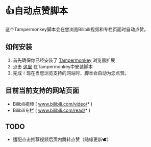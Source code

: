 #  👍自动点赞脚本 
 
这个Tampermonkey脚本会在您浏览Bilibili视频和专栏页面时自动点赞。 
 
## 如何安装 
 
1. 首先确保你已经安装了 [Tampermonkey](https://www.tampermonkey.net/) 浏览器扩展 
2. 点击 [这里](https://raw.githubusercontent.com/rubmle/autoVideoLikes/master/autoVideoLikes.user.js) 在Tampermonkey中安装脚本 
3. 完成！现在当您浏览支持的网站时，脚本会自动为您点赞。 
 
## 目前当前支持的网站页面 
 
- Bilibili视频 ( www.bilibili.com/video/* ) 
- Bilibili专栏 ( www.bilibili.com/read/* ) 

## TODO
- 适配点击推荐视频后页内跳转点赞（随缘更新🕊️）
 
